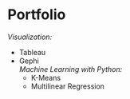 # Portfolio



*Visualization:*<br> 
- Tableau<br>
- Gephi<br>
_Machine Learning with Python:_<br> 
    - K-Means<br>
    - Multilinear Regression
